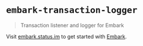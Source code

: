 # `embark-transaction-logger`

> Transaction listener and logger for Embark

Visit [embark.status.im](https://embark.status.im/) to get started with
[Embark](https://github.com/embarklabs/embark).
